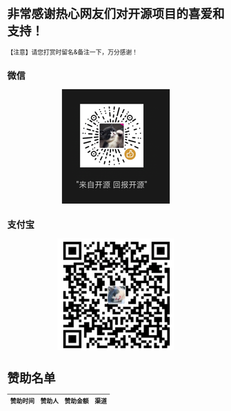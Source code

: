 # 非常感谢热心网友们对开源项目的喜爱和支持！
【注意】请您打赏时留名&备注一下，万分感谢！

## 微信
<p align = "center">
<img  src="./wechat_reward.jpg" width="250" />
</p>

## 支付宝
<p align = "center">
<img  src="./alipay_reward.jpg" width="270" />
</p>


# 赞助名单
|  赞助时间	   | 赞助人  |  赞助金额 | 渠道 |
|  ----  | ----  | ----  | ----  |